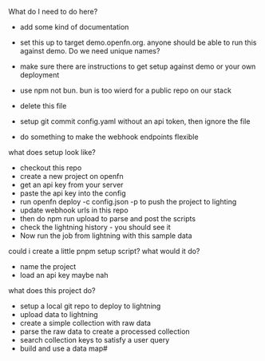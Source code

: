What do I need to do here?

- add some kind of documentation
- set this up to target demo.openfn.org. anyone should be able to run this against demo. Do we need unique names?
- make sure there are instructions to get setup against demo or your own deployment
- use npm not bun. bun is too wierd for a public repo on our stack
- delete this file

- setup git commit config.yaml without an api token, then ignore the file
- do something to make the webhook endpoints flexible

what does setup look like?

- checkout this repo
- create a new project on openfn
- get an api key from your server
- paste the api key into the config
- run openfn deploy -c config.json -p <id> to push the project to lighting
- update webhook urls in this repo
- then do npm run upload to parse and post the scripts
- check the lightning history - you should see it
- Now run the job from lightning with this sample data

could i create a little pnpm setup script? what would it do?

- name the project
- load an api key maybe
  nah

what does this project do?

- setup a local git repo to deploy to lightning
- upload data to lightning
- create a simple collection with raw data
- parse the raw data to create a processed collection
- search collection keys to satisfy a user query
- build and use a data map#
